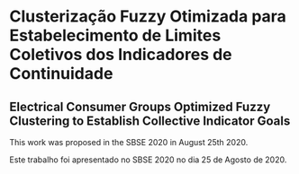 # Clusterização Fuzzy Otimizada para Estabelecimento de Limites Coletivos dos Indicadores de Continuidade
## Electrical Consumer Groups Optimized Fuzzy Clustering to Establish Collective Indicator Goals


This work was proposed in the SBSE 2020 in August 25th 2020.

Este trabalho foi apresentado no SBSE 2020 no dia 25 de Agosto de 2020.

